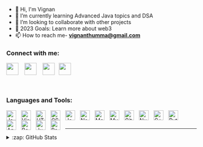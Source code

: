 - 👋 Hi, I'm Vignan
- 🌱 I’m currently learning Advanced Java topics and DSA
- 👯 I’m looking to collaborate with other projects
- 🥅 2023 Goals: Learn more about web3
- 📫 How to reach me- **vignanthumma@gmail.com**

### Connect with me:

<p align="left"><a href="https://www.linkedin.com/in/-vignan/" target="_blank" rel="noreferrer"><img src="https://cdn-icons-png.flaticon.com/512/174/174857.png" width="32" height="32" /></a> &nbsp;&nbsp;
<a  href="https://www.github.com/vignan8" target="_blank" rel="noreferrer"><img src="https://cdn-icons-png.flaticon.com/512/270/270798.png" width="32" height="32"/></a> &nbsp;&nbsp;
 <a href="http://www.instagram.com/vignanofficial" target="_blank" rel="noreferrer"><img src="http://pluspng.com/img-png/instagram-logo-eps-png-instagram-logo-1784.png" width="32" height="32" /></a>&nbsp;&nbsp;
<a href="https://twitter.com/VignanThumma" target="_blank" rel="noreferrer"><img src="https://cdn-icons-png.flaticon.com/512/733/733579.png" width="32" height="32" /></a></p>&nbsp;&nbsp;


### Languages and Tools:

<img align="left" alt="Java" width="26px" src="https://cdn-icons-png.flaticon.com/512/5968/5968282.png"  style="padding-right:10px;" />
<img align="left" alt="Visual Studio Code" width="26px" src="https://cdn.jsdelivr.net/gh/devicons/devicon/icons/vscode/vscode-original.svg" style="padding-right:10px;" />
<img align="left" alt="HTML5" width="26px" src="https://cdn.jsdelivr.net/gh/devicons/devicon/icons/html5/html5-original.svg" style="padding-right:10px;" />
<img align="left" alt="CSS3" width="26px" src="https://cdn.jsdelivr.net/gh/devicons/devicon/icons/css3/css3-original.svg" style="padding-right:10px;" />
<img align="left" alt="JavaScript" width="26px" src="https://cdn.jsdelivr.net/gh/devicons/devicon/icons/javascript/javascript-original.svg" style="padding-right:10px;" />
<img align="left" alt="Node.js" width="26px" src="https://cdn.jsdelivr.net/gh/devicons/devicon/icons/nodejs/nodejs-original.svg" style="padding-right:10px;" />
<img align="left" alt="MongoDB" width="26px" src="https://cdn.jsdelivr.net/gh/devicons/devicon/icons/mongodb/mongodb-original.svg" style="padding-right:10px;" />
<img align="left" alt="MySQL" width="26px" src="https://cdn.jsdelivr.net/gh/devicons/devicon/icons/mysql/mysql-original.svg" style="padding-right:10px;" />
<img align="left" alt="Git" width="26px" src="https://cdn.jsdelivr.net/gh/devicons/devicon/icons/git/git-original.svg" style="padding-right:10px;" />
<img align="left" alt="NumPy" width="26px" src="https://cdn.jsdelivr.net/gh/devicons/devicon/icons/numpy/numpy-original.svg" style="padding-right:10px;" />
<img align="left" alt="C++" width="26px" src="https://cdn-icons-png.flaticon.com/512/6132/6132222.png" style="padding-right:10px;" />
<img align="left" alt="Python" width="26px" src="https://cdn.jsdelivr.net/gh/devicons/devicon/icons/python/python-original.svg" style="padding-right:10px;" />
<img align="left" alt="Anaconda" width="26px" src="https://cdn.jsdelivr.net/gh/devicons/devicon/icons/anaconda/anaconda-original.svg" style="padding-right:10px;" />
<img align="left" alt="BashProgramming" width="26px" src="https://cdn.jsdelivr.net/gh/devicons/devicon/icons/bash/bash-original.svg" style="padding-right:10px;" />
<img align="left" alt="Jupyter" width="26px" src="https://cdn.jsdelivr.net/gh/devicons/devicon/icons/jupyter/jupyter-original-wordmark.svg" style="padding-right:10px;" />
<img align="left" alt="Ps" width="26px" src="https://cdn.jsdelivr.net/gh/devicons/devicon/icons/photoshop/photoshop-plain.svg" style="padding-right:10px;" />

<br />
<br />

---------

<details>
  <summary>:zap: GitHub Stats</summary>

  <img align="left" alt="Vignan's GitHub Stats" src="https://github-readme-stats.vercel.app/api?username=vignan8&show_icons=true&hide_border=false&title_color=ff652f&icon_color=FFE400&bg_color=09131B&text_color=ffffff&border_color=0c1a25" />
<p align="left"> <img src="https://komarev.com/ghpvc/?username=vignan8&label=Profile%20views&color=0e75b6&style=flat" alt="Vignan" /></p>
<p><img align="left" src="https://github-readme-streak-stats.herokuapp.com/?user=vignan8&theme=monokai" alt="Vignan" /></p>
[![Top Langs](https://github-readme-stats.vercel.app/api/top-langs/?username=vignan8&layout=compact&show_icons=true&theme=gotham)](https://github.com/)

<picture>
<source 
  srcset="https://github-readme-stats.vercel.app/api?username=vignan8&show_icons=true&theme=dark"
  media="(prefers-color-scheme: dark)"
/>
<source
  srcset="https://github-readme-stats.vercel.app/api?username=vignan8&show_icons=true"
  media="(prefers-color-scheme: light), (prefers-color-scheme: no-preference)"
/>


[twitter]: https://twitter.com/VignanThumma
[instagram]: https://instagram.com/vignanofficial
[linkedin]: https://linkedin.com/in/-vignan
